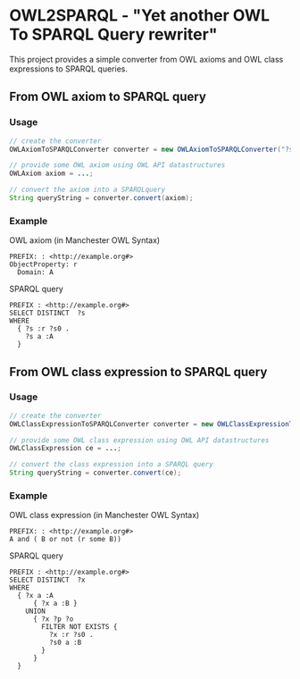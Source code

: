 # OWL2SPARQL - "Yet another OWL To SPARQL Query rewriter"

This project provides a simple converter from OWL axioms and OWL class expressions to SPARQL queries.

## From OWL axiom to SPARQL query

### Usage
```Java
// create the converter
OWLAxiomToSPARQLConverter converter = new OWLAxiomToSPARQLConverter("?s","?o");

// provide some OWL axiom using OWL API datastructures
OWLAxiom axiom = ...;

// convert the axiom into a SPARQLquery
String queryString = converter.convert(axiom);
```

### Example
OWL axiom (in Manchester OWL Syntax)
```
PREFIX: : <http://example.org#>
ObjectProperty: r
  Domain: A
```
SPARQL query
```
PREFIX : <http://example.org#>
SELECT DISTINCT  ?s
WHERE
  { ?s :r ?s0 .
    ?s a :A
  }
```
## From OWL class expression to SPARQL query

### Usage
```Java
// create the converter
OWLClassExpressionToSPARQLConverter converter = new OWLClassExpressionToSPARQLConverter();

// provide some OWL class expression using OWL API datastructures
OWLClassExpression ce = ...;

// convert the class expression into a SPARQL query
String queryString = converter.convert(ce);
```

### Example
OWL class expression (in Manchester OWL Syntax)
```
PREFIX: : <http://example.org#>
A and ( B or not (r some B))
```
SPARQL query
```
PREFIX : <http://example.org#>
SELECT DISTINCT  ?x
WHERE
  { ?x a :A
      { ?x a :B }
    UNION
      { ?x ?p ?o
        FILTER NOT EXISTS {
          ?x :r ?s0 .
          ?s0 a :B
        }
      }  
  }
```
